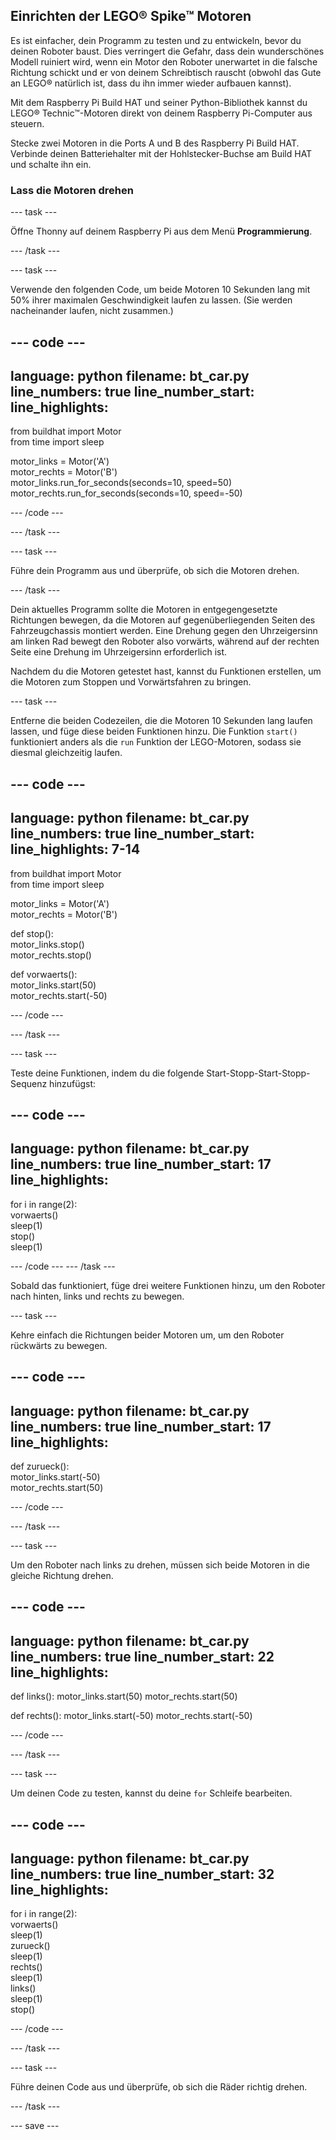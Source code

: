 ## Einrichten der LEGO® Spike™ Motoren

Es ist einfacher, dein Programm zu testen und zu entwickeln, bevor du deinen Roboter baust. Dies verringert die Gefahr, dass dein wunderschönes Modell ruiniert wird, wenn ein Motor den Roboter unerwartet in die falsche Richtung schickt und er von deinem Schreibtisch rauscht (obwohl das Gute an LEGO® natürlich ist, dass du ihn immer wieder aufbauen kannst).

Mit dem Raspberry Pi Build HAT und seiner Python-Bibliothek kannst du LEGO® Technic™-Motoren direkt von deinem Raspberry Pi-Computer aus steuern.

Stecke zwei Motoren in die Ports A und B des Raspberry Pi Build HAT. Verbinde deinen Batteriehalter mit der Hohlstecker-Buchse am Build HAT und schalte ihn ein.

### Lass die Motoren drehen

--- task ---

Öffne Thonny auf deinem Raspberry Pi aus dem Menü **Programmierung**.

--- /task ---

--- task ---

Verwende den folgenden Code, um beide Motoren 10 Sekunden lang mit 50% ihrer maximalen Geschwindigkeit laufen zu lassen. (Sie werden nacheinander laufen, nicht zusammen.)

--- code ---
---
language: python 
filename: bt_car.py 
line_numbers: true 
line_number_start:
line_highlights:
---

from buildhat import Motor   
from time import sleep

motor_links = Motor('A')   
motor_rechts = Motor('B')   
motor_links.run_for_seconds(seconds=10, speed=50)   
motor_rechts.run_for_seconds(seconds=10, speed=-50)

--- /code ---

--- /task ---

--- task ---

Führe dein Programm aus und überprüfe, ob sich die Motoren drehen.

--- /task ---

Dein aktuelles Programm sollte die Motoren in entgegengesetzte Richtungen bewegen, da die Motoren auf gegenüberliegenden Seiten des Fahrzeugchassis montiert werden. Eine Drehung gegen den Uhrzeigersinn am linken Rad bewegt den Roboter also vorwärts, während auf der rechten Seite eine Drehung im Uhrzeigersinn erforderlich ist.

Nachdem du die Motoren getestet hast, kannst du Funktionen erstellen, um die Motoren zum Stoppen und Vorwärtsfahren zu bringen.

--- task ---

Entferne die beiden Codezeilen, die die Motoren 10 Sekunden lang laufen lassen, und füge diese beiden Funktionen hinzu. Die Funktion `start()` funktioniert anders als die `run` Funktion der LEGO-Motoren, sodass sie diesmal gleichzeitig laufen.

--- code ---
---
language: python 
filename: bt_car.py 
line_numbers: true 
line_number_start:
line_highlights: 7-14
---

from buildhat import Motor   
from time import sleep

motor_links = Motor('A')    
motor_rechts = Motor('B')

def stop():    
    motor_links.stop()    
    motor_rechts.stop()


def vorwaerts():     
    motor_links.start(50)     
    motor_rechts.start(-50)


--- /code ---

--- /task ---

--- task ---

Teste deine Funktionen, indem du die folgende Start-Stopp-Start-Stopp-Sequenz hinzufügst:

--- code ---
---
language: python 
filename: bt_car.py 
line_numbers: true 
line_number_start: 17
line_highlights:
---

for i in range(2):    
    vorwaerts()    
    sleep(1)    
    stop()    
    sleep(1)

--- /code ---
--- /task ---


Sobald das funktioniert, füge drei weitere Funktionen hinzu, um den Roboter nach hinten, links und rechts zu bewegen.

--- task ---

Kehre einfach die Richtungen beider Motoren um, um den Roboter rückwärts zu bewegen.

--- code ---
---
language: python 
filename: bt_car.py 
line_numbers: true 
line_number_start: 17
line_highlights:
---

def zurueck():    
    motor_links.start(-50)     
    motor_rechts.start(50)


--- /code ---

--- /task ---

--- task ---

Um den Roboter nach links zu drehen, müssen sich beide Motoren in die gleiche Richtung drehen.

--- code ---
---
language: python 
filename: bt_car.py 
line_numbers: true 
line_number_start: 22
line_highlights:
---

def links(): 
    motor_links.start(50) 
    motor_rechts.start(50)


def rechts(): 
    motor_links.start(-50) 
    motor_rechts.start(-50)


--- /code ---

--- /task ---

--- task ---

Um deinen Code zu testen, kannst du deine `for` Schleife bearbeiten.

--- code ---
---
language: python 
filename: bt_car.py 
line_numbers: true 
line_number_start: 32
line_highlights:
---

for i in range(2):    
    vorwaerts()     
    sleep(1)     
    zurueck()     
    sleep(1)     
    rechts()     
    sleep(1)     
    links()      
    sleep(1)      
    stop()

--- /code ---

--- /task ---

--- task ---

Führe deinen Code aus und überprüfe, ob sich die Räder richtig drehen.

--- /task ---

--- save ---
